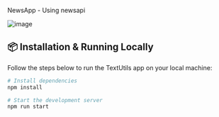 NewsApp - Using newsapi

![image](https://github.com/user-attachments/assets/e96bae4a-a8d5-43c0-afb4-8d3d59d93e25)

## 📦 Installation & Running Locally

Follow the steps below to run the TextUtils app on your local machine:

```bash
# Install dependencies
npm install

# Start the development server
npm run start
```
